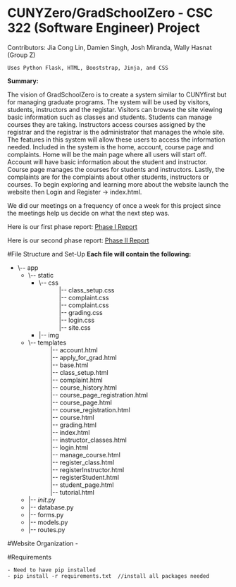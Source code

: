 # CUNYZero/GradSchoolZero - CSC 322 (Software Engineer) Project

Contributors: Jia Cong Lin, Damien Singh, Josh Miranda, Wally Hasnat (Group Z)

	Uses Python Flask, HTML, Booststrap, Jinja, and CSS

**Summary:** 

The vision of GradSchoolZero is to create a system similar to CUNYfirst but for managing graduate programs. The system will be used by visitors, students, instructors and the registar. Visitors can browse the site viewing basic information such as classes and students. Students can manage courses they are taking. Instructors access courses assigned by the registrar and the registrar is the administrator that manages the whole site. The features in this system will allow these users to access the information needed. Included in the system is the home, account, course page and complaints. Home will be the main page where all users will start off. Account will have basic information about the student and instructor. Course page manages the courses for students and instructors. Lastly, the complaints are for the complaints about other students, instructors or courses. To begin exploring and learning more about the website launch the website then Login and Register -> index.html.

We did our meetings on a frequency of once a week for this project since the meetings help us decide on what the next step was. 

Here is our first phase report: 
[Phase I Report](https://github.com/tryingtolearn11/322_project/blob/main/Software_Requirements_Spec.pdf)

Here is our second phase report:
[Phase II Report](https://github.com/tryingtolearn11/322_project/blob/main/Design_Report_Phase_2.pdf)

#File Structure and Set-Up
**Each file will contain the following:**
* \\-- app
  * \\-- static
    * \\-- css
        <br> &emsp;&emsp; &emsp;|-- class_setup.css
        <br> &emsp;&emsp; &emsp;|-- complaint.css
        <br> &emsp;&emsp; &emsp;|-- complaint.css
        <br> &emsp;&emsp; &emsp;|-- grading.css
        <br> &emsp;&emsp; &emsp;|-- login.css
        <br> &emsp;&emsp; &emsp;|-- site.css 
    * |-- img
   * \\-- templates
        <br> &emsp;&emsp; &emsp; |-- account.html
        <br> &emsp;&emsp; &emsp; |-- apply_for_grad.html
        <br> &emsp;&emsp; &emsp; |-- base.html
        <br> &emsp;&emsp; &emsp; |-- class_setup.html
        <br> &emsp;&emsp; &emsp; |-- complaint.html 
        <br> &emsp;&emsp; &emsp; |-- course_history.html 
        <br> &emsp;&emsp; &emsp; |-- course_page_registration.html
        <br> &emsp;&emsp; &emsp; |-- course_page.html
        <br> &emsp;&emsp; &emsp; |-- course_registration.html
        <br> &emsp;&emsp; &emsp; |-- course.html
        <br> &emsp;&emsp; &emsp; |-- grading.html
        <br> &emsp;&emsp; &emsp; |-- index.html
        <br> &emsp;&emsp; &emsp; |-- instructor_classes.html
        <br> &emsp;&emsp; &emsp; |-- login.html
        <br> &emsp;&emsp; &emsp; |-- manage_course.html
        <br> &emsp;&emsp; &emsp; |-- register_class.html
        <br> &emsp;&emsp; &emsp; |-- registerInstructor.html
        <br> &emsp;&emsp; &emsp; |-- registerStudent.html
        <br> &emsp;&emsp; &emsp; |-- student_page.html
        <br> &emsp;&emsp; &emsp; |-- tutorial.html
   * |-- _init_.py
   * |-- database.py
   * |-- forms.py
   * |-- models.py
   * |-- routes.py

#Website Organization
    - 

#Requirements

    - Need to have pip installed
    - pip install -r requirements.txt  //install all packages needed
